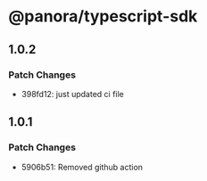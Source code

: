 # @panora/typescript-sdk

## 1.0.2

### Patch Changes

- 398fd12: just updated ci file

## 1.0.1

### Patch Changes

- 5906b51: Removed github action

